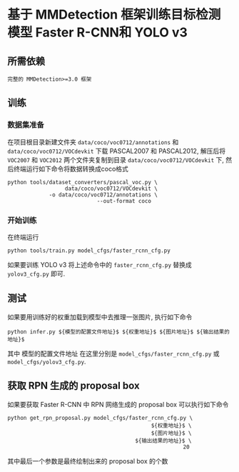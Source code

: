 # 基于 MMDetection 框架训练目标检测模型 Faster R-CNN和 YOLO v3

## 所需依赖
```
完整的 MMDetection>=3.0 框架
```

## 训练

### 数据集准备

在项目根目录新建文件夹 ```data/coco/voc0712/annotations``` 和 ```data/coco/voc0712/VOCdevkit``` 下载 PASCAL2007 和 PASCAL2012, 解压后将 ```VOC2007``` 和 ```VOC2012``` 两个文件夹复制到目录 ```data/coco/voc0712/VOCdevkit``` 下, 然后终端运行如下命令将数据转换成coco格式
```
python tools/dataset_converters/pascal_voc.py \
                  data/coco/voc0712/VOCdevkit \
             -o data/coco/voc0712/annotations \
                            --out-format coco
```

### 开始训练

在终端运行

```
python tools/train.py model_cfgs/faster_rcnn_cfg.py
```

如果要训练 YOLO v3 将上述命令中的 ```faster_rcnn_cfg.py``` 替换成 ```yolov3_cfg.py``` 即可.

## 测试

如果要用训练好的权重加载到模型中去推理一张图片, 执行如下命令
```
python infer.py ${模型的配置文件地址}$ ${权重地址}$ ${图片地址}$ ${输出结果的地址}$
```
其中 模型的配置文件地址 在这里分别是 ```model_cfgs/faster_rcnn_cfg.py``` 或 ```model_cfgs/yolov3_cfg.py```.

## 获取 RPN 生成的 proposal box

如果要获取 Faster R-CNN 中 RPN 网络生成的 proposal box 可以执行如下命令
```
python get_rpn_proposal.py model_cfgs/faster_rcnn_cfg.py \
                                             ${权重地址}$ \
                                             ${图片地址}$ \
                                        ${输出结果的地址}$ \
                                                       20 
```

其中最后一个参数是最终绘制出来的 proposal box 的个数

